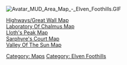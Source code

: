 ![](Avatar_MUD_Area_Map_-_Elven_Foothills.GIF "Avatar_MUD_Area_Map_-_Elven_Foothills.GIF")

[Highways/Great Wall Map](Highways/Great_Wall_Map "wikilink")  
[Laboratory Of Chalmus Map](Laboratory_Of_Chalmus_Map "wikilink")  
[Lloth's Peak Map](Lloth's_Peak_Map "wikilink")  
[Sarphyre's Court Map](Sarphyre's_Court_Map "wikilink")  
[Valley Of The Sun Map](Valley_Of_The_Sun_Map "wikilink")  

[Category: Maps](Category:_Maps "wikilink") [Category: Elven
Foothills](Category:_Elven_Foothills "wikilink")
